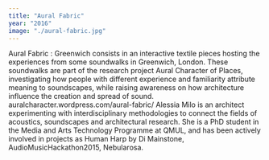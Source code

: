 ```yaml
---
title: "Aural Fabric"
year: "2016"
image: "./aural-fabric.jpg"
---
```

Aural Fabric : Greenwich consists in an interactive textile pieces hosting the experiences from some soundwalks in Greenwich, London. These soundwalks are part of the research project Aural Character of Places, investigating how people with different experience and familiarity attribute meaning to soundscapes, while raising awareness on how architecture influence the creation and spread of sound.
auralcharacter.wordpress.com/aural-fabric/
Alessia Milo is an architect experimenting with interdisciplinary methodologies to connect the fields of acoustics, soundscapes and architectural research. She is a PhD student in the Media and Arts Technology Programme at QMUL, and has been actively involved in projects as Human Harp by Di Mainstone, AudioMusicHackathon2015, Nebularosa.